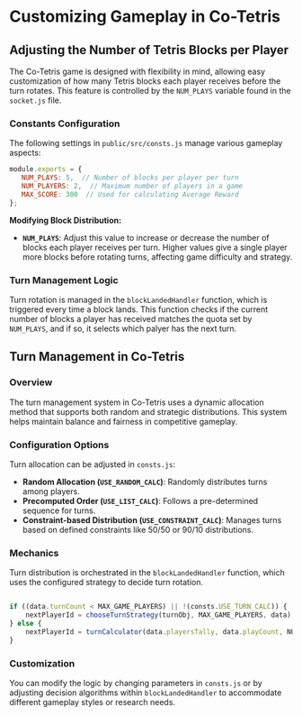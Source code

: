 # Customizing Gameplay in Co-Tetris

## Adjusting the Number of Tetris Blocks per Player

The Co-Tetris game is designed with flexibility in mind, allowing easy customization of how many Tetris blocks each player receives before the turn rotates. This feature is controlled by the `NUM_PLAYS` variable found in the `socket.js` file.

### Constants Configuration

The following settings in `public/src/consts.js` manage various gameplay aspects:

```javascript
module.exports = {
   NUM_PLAYS: 5,  // Number of blocks per player per turn
   NUM_PLAYERS: 2,  // Maximum number of players in a game
   MAX_SCORE: 300  // Used for calculating Average Reward
};
```


**Modifying Block Distribution:**
- **`NUM_PLAYS`**: Adjust this value to increase or decrease the number of blocks each player receives per turn. Higher values give a single player more blocks before rotating turns, affecting game difficulty and strategy.

### Turn Management Logic

Turn rotation is managed in the `blockLandedHandler` function, which is triggered every time a block lands. This function checks if the current number of blocks a player has received matches the quota set by `NUM_PLAYS`, and if so, it selects which palyer has the next turn.

## Turn Management in Co-Tetris

### Overview

The turn management system in Co-Tetris uses a dynamic allocation method that supports both random and strategic distributions. This system helps maintain balance and fairness in competitive gameplay.

### Configuration Options

Turn allocation can be adjusted in `consts.js`:
- **Random Allocation (`USE_RANDOM_CALC`)**: Randomly distributes turns among players.
- **Precomputed Order (`USE_LIST_CALC`)**: Follows a pre-determined sequence for turns.
- **Constraint-based Distribution (`USE_CONSTRAINT_CALC`)**: Manages turns based on defined constraints like 50/50 or 90/10 distributions.

### Mechanics

Turn distribution is orchestrated in the `blockLandedHandler` function, which uses the configured strategy to decide turn rotation.

```javascript

if ((data.turnCount < MAX_GAME_PLAYERS) || !(consts.USE_TURN_CALC)) {
    nextPlayerId = chooseTurnStrategy(turnObj, MAX_GAME_PLAYERS, data);
} else {
    nextPlayerId = turnCalculator(data.playersTally, data.playCount, NUM_PLAYS, MAX_SCORE);
}
```

### Customization

You can modify the logic by changing parameters in `consts.js` or by adjusting decision algorithms within `blockLandedHandler` to accommodate different gameplay styles or research needs.
